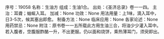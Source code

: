 序号：19058
名称：生油方
组成：生油1合。
出处：《圣济总录》卷一一四。
主治：耳聋；蚰蜒入耳。
加减：None
功效：None
用法用量：上1味，滴入耳中，日3-5次，候其塞出即愈。
制备方法：None
临床应用：None
各家论述：None
用药禁忌：None
附注：原书卷一一五所载此方用生油三合，将油少少灌入耳中。若入腹者，空腹服酢酪一升，不出更服。仍以面和烧饼，乘热薄耳门，须臾即出。
